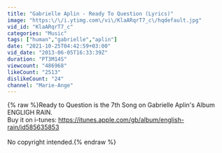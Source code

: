 ```yaml
---
title: "Gabrielle Aplin - Ready To Question (Lyrics)"
image: "https:\/\/i.ytimg.com\/vi\/KlaARqrT7_c\/hqdefault.jpg"
vid_id: "KlaARqrT7_c"
categories: "Music"
tags: ["human","gabrielle","aplin"]
date: "2021-10-25T04:42:59+03:00"
vid_date: "2013-06-05T16:33:39Z"
duration: "PT3M14S"
viewcount: "486968"
likeCount: "2513"
dislikeCount: "24"
channel: "Marie-Ange"
---
```

{% raw %}Ready to Question is the 7th Song on Gabrielle Aplin's Album ENGLIGH RAIN.<br />Buy it on i-tunes: <a rel="nofollow" target="blank" href="https://itunes.apple.com/gb/album/english-rain/id585635853">https://itunes.apple.com/gb/album/english-rain/id585635853</a><br /><br />No copyright intended.{% endraw %}
